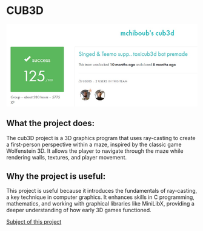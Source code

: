 # CUB3D #

![My result on this project](result.jpg)

## What the project does: ##
The cub3D project is a 3D graphics program that uses ray-casting to create a first-person perspective within a maze, inspired by the classic game Wolfenstein 3D. It allows the player to navigate through the maze while rendering walls, textures, and player movement.

## Why the project is useful: ##
This project is useful because it introduces the fundamentals of ray-casting, a key technique in computer graphics. It enhances skills in C programming, mathematics, and working with graphical libraries like MiniLibX, providing a deeper understanding of how early 3D games functioned.

[Subject of this project](en.subject.pdf)